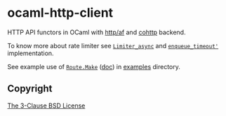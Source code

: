# ocaml-http-client

HTTP API functors in OCaml with [http/af](https://github.com/inhabitedtype/httpaf) and [cohttp](https://github.com/mirage/ocaml-cohttp) backend.

To know more about rate limiter see [`Limiter_async`](https://ocaml.org/p/async_kernel/v0.15.0/doc/Limiter_async/index.html) and [`enqueue_timeout'`](https://github.com/crackcomm/ocaml-http-client/blob/main/http_client/pool.ml#L99) implementation.

See example use of [`Route.Make`](https://github.com/crackcomm/ocaml-http-client/blob/main/http_api/route.ml) ([doc](https://crackcomm.github.io/ocaml-http-client/http_client/Http_api/Route/Make/index.html)) in [examples](https://github.com/crackcomm/ocaml-http-client/blob/main/examples/public_api.ml) directory.

## Copyright

[The 3-Clause BSD License](https://opensource.org/licenses/BSD-3-Clause)


